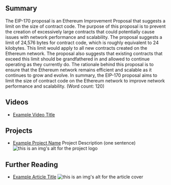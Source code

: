 ## Summary

The EIP-170 proposal is an Ethereum Improvement Proposal that suggests a limit on the size of contract code. The purpose of this proposal is to prevent the creation of excessively large contracts that could potentially cause issues with network performance and scalability. The proposal suggests a limit of 24,576 bytes for contract code, which is roughly equivalent to 24 kilobytes. This limit would apply to all new contracts created on the Ethereum network. The proposal also suggests that existing contracts that exceed this limit should be grandfathered in and allowed to continue operating as they currently do. The rationale behind this proposal is to ensure that the Ethereum network remains efficient and scalable as it continues to grow and evolve. In summary, the EIP-170 proposal aims to limit the size of contract code on the Ethereum network to improve network performance and scalability. (Word count: 120)

## Videos

- [Example Video Title](https://www.youtube.com/watch?v=TDGq4aeevgY)

## Projects

- [Example Project Name](https://xxxx.xxx/xxxxx) Project Description (one sentence) ![this is an img's alt for the project logo](https://xxxx.xxx/project-logo.xxx)

## Further Reading

- [Example Article Title](https://xxxx.xxx/xxxxx) ![this is an img's alt for the article cover](https://xxxx.xxx/article-cover.xxx)
